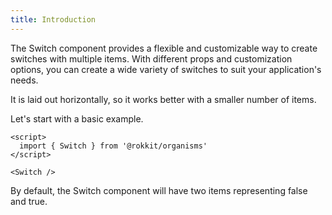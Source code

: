 ```yaml
---
title: Introduction
---
```


The Switch component provides a flexible and customizable way to create switches with multiple items. With different props and customization options, you can create a wide variety of switches to suit your application's needs.

It is laid out horizontally, so it works better with a smaller number of items.

Let's start with a basic example.

```svelte
<script>
  import { Switch } from '@rokkit/organisms'
</script>

<Switch />
```

By default, the Switch component will have two items representing false and true.
